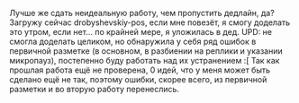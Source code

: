 Лучше же сдать неидеальную работу, чем пропустить дедлайн, да?
Загружу сейчас drobyshevskiy-pos, если мне повезёт, я смогу доделать это утром, если нет... по крайней мере, я уложилась в дед.
UPD: не смогла доделать целиком, но обнаружила у себя ряд ошибок в первичной разметке (в основном, в разбиении на реплики и указании микропауз), постепенно буду работать над их устранением :[
Так как прошлая работа ещё не проверена, 0 идей, что у меня может быть сделано ещё не так, поэтому ошибки, скорее всего, из первичной разметки и во вторую работу перенеслись.
